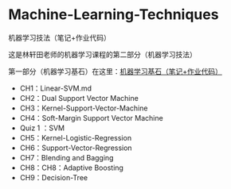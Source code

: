# Machine-Learning-Techniques
机器学习技法（笔记+作业代码）

这是林轩田老师的机器学习课程的第二部分（机器学习技法）

第一部分（机器学习基石）在这里：[机器学习基石（笔记+作业代码）](https://github.com/Chillstepp/Machine-Learning-Foundations)

 - CH1：Linear-SVM.md
 - CH2：Dual Support Vector Machine
 - CH3：Kernel-Support-Vector-Machine
 - CH4：Soft-Margin Support Vector Machine
 - Quiz 1 ：SVM
 - CH5：Kernel-Logistic-Regression
 - CH6：Support-Vector-Regression
 - CH7：Blending and Bagging
 - CH8：CH8：Adaptive Boosting
 - CH9：Decision-Tree
